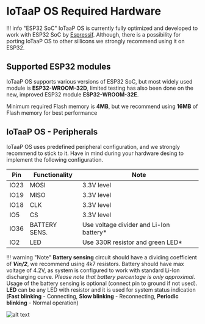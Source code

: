 # IoTaaP OS Required Hardware

!!! info "ESP32 SoC"
    IoTaaP OS is currently fully optimized and developed to work with ESP32 SoC by [Espressif](https://www.espressif.com/en/products/socs/esp32/overview). 
    Although, there is a possibility for porting IoTaaP OS to other sillicons we strongly recommend using it on ESP32.

## Supported ESP32 modules

IoTaaP OS supports various versions of ESP32 SoC, but most widely used module is **ESP32-WROOM-32D**, limited testing has also been done on the new, improved ESP32 module **ESP32­-WROOM­-32E**.

Minimum required Flash memory is **4MB**, but we recommend using **16MB** of Flash memory for best performance

## IoTaaP OS - Peripherals

IoTaaP OS uses predefined peripheral configuration, and we strongly recommend to stick to it. Have in mind during your hardware desing to implement the following configuration. 

 | **Pin** | **Functionality** | **Note**                                |
 | ------- | ----------------- | --------------------------------------- |
 | IO23    | MOSI              | 3.3V level                              |
 | IO19    | MISO              | 3.3V level                              |
 | IO18    | CLK               | 3.3V level                              |
 | IO5     | CS                | 3.3V level                              |
 | IO36    | BATTERY SENS.     | Use voltage divider and Li-Ion battery* |
 | IO2     | LED               | Use 330R resistor and green LED*        |

!!! warning "Note"
    **Battery sensing** circuit should have a dividing coefficient of ***Vin/2***, we recommend using 4k7 resistors. Battery should have max voltage of 4.2V,
    as system is configured to work with standard Li-Ion discharging curve. *Please note that battery percentage is only approximal*. Usage of the battery sensing is
    optional (connect pin to ground if not used).
    **LED** can be any LED with resistor and it is used for system status indication (**Fast blinking** - Connecting, **Slow blinking** - Reconnecting, **Periodic blinking** - Normal operation)

![alt text](https://files.iotaap.io/assets/iotaap-os/assets/esp32-sd-card-wiring.jpg "SD Card wiring")